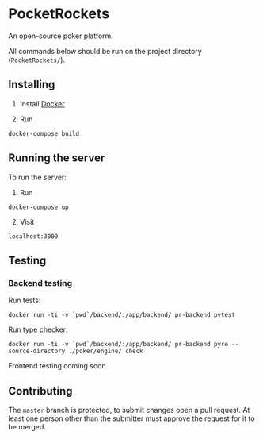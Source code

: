 # PocketRockets
An open-source poker platform.

All commands below should be run on the project directory (`PocketRockets/`).

## Installing
1. Install [Docker](https://docs.docker.com/install/)

2. Run

```
docker-compose build
```

## Running the server
To run the server:

1. Run

```
docker-compose up
```

2. Visit

```
localhost:3000
```

## Testing
### Backend testing

Run tests:
```
docker run -ti -v `pwd`/backend/:/app/backend/ pr-backend pytest
```

Run type checker:
```
docker run -ti -v `pwd`/backend/:/app/backend/ pr-backend pyre --source-directory ./poker/engine/ check
```

Frontend testing coming soon.

## Contributing
The `master` branch is protected, to submit changes open a pull request. At least one person other than the submitter must approve the request for it to be merged.

